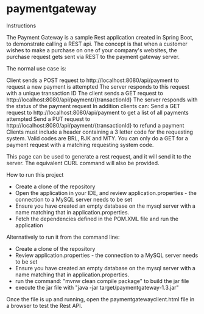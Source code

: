 # paymentgateway

Instructions

The Payment Gateway is a sample Rest application created in Spring Boot, to demonstrate calling a REST api. The concept is that when a customer wishes to make a purchase on one of your company's websites, the purchase request gets sent via REST to the payment gateway server.

The normal use case is:

Client sends a POST request to http://localhost:8080/api/payment to request a new payment is attempted
The server responds to this request with a unique transaction ID
The client sends a GET request to http://localhost:8080/api/payment/{transactionId}
The server responds with the status of the payment request
In addition clients can:
Send a GET request to http://localhost:8080/api/payment to get a list of all payments attempted
Send a PUT request to http://localhost:8080/api/payment/{transactionId} to refund a payment
Clients must include a header containing a 3 letter code for the requesting system. Valid codes are BRL, RJK and MTY. You can only do a GET for a payment request with a matching requesting system code.

This page can be used to generate a rest request, and it will send it to the server. The equivalent CURL command will also be provided.

How to run this project
- Create a clone of the repository
- Open the application in your IDE, and review application.properties - the connection to a MySQL server needs to be set 
- Ensure you have created an empty database on the mysql server with a name matching that in application.properties.
- Fetch the dependencies defined in the POM.XML file and run the application

Alternatively to run it from the command line:

- Create a clone of the repository
- Review application.properties - the connection to a MySQL server needs to be set 
- Ensure you have created an empty database on the mysql server with a name matching that in application.properties.
- run the command: "mvnw clean compile package" to build the jar file
- execute the jar file with "java -jar target/paymentgateway-1.3.jar"

Once the file is up and running, open the paymentgatewayclient.html file in a browser to test the Rest API.
